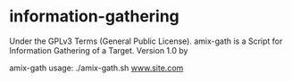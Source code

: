 # information-gathering

Under the GPLv3 Terms (General Public License).
amix-gath is a Script for Information Gathering of a Target.
Version 1.0
by </Amix>

amix-gath
usage: ./amix-gath.sh www.site.com
